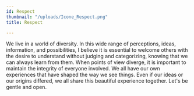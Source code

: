 ```yaml
---
id: Respect
thumbnail: "/uploads/Icone_Respect.png"
title: Respect

---
```

We live in a world of diversity. In this wide range of perceptions, ideas, information, and possibilities, I believe it is essential to welcome others with the desire to understand without judging and categorizing, knowing that we can always learn from them. When points of view diverge, it is important to maintain the integrity of everyone involved. We all have our own experiences that have shaped the way we see things. Even if our ideas or our origins differed, we all share this beautiful experience together. Let's be gentle and open.
